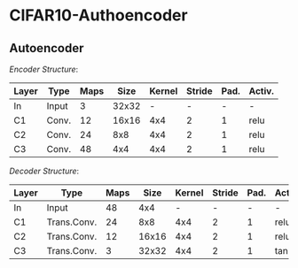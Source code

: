# CIFAR10-Authoencoder

## Autoencoder

*Encoder Structure*:

|Layer | Type | Maps | Size | Kernel | Stride | Pad. | Activ. |
| ---  | ---  | ---  | ---  | ---    | ---    | ---  | ---    |
|In | Input | 3 | 32x32 | -  | - |- |  - |
|C1 | Conv. | 12 | 16x16 | 4x4  | 2 | 1 |  relu |
|C2 | Conv. | 24 | 8x8 | 4x4  | 2 | 1 | relu |
|C3 | Conv. | 48 | 4x4 | 4x4  | 2 | 1 | relu | 

*Decoder Structure*: 

|Layer | Type | Maps | Size | Kernel | Stride | Pad. | Activ. |
| ---  | ---  | ---  | ---  | ---    | ---    | ---  | ---    |
|In | Input       | 48 | 4x4 | -  | - |- |  - |
|C1 | Trans.Conv. | 24 | 8x8 | 4x4  | 2 | 1 |  relu|
|C2 | Trans.Conv. | 12 | 16x16 | 4x4  | 2 | 1 |  relu|
|C3 | Trans.Conv. | 3 | 32x32 | 4x4 | 2 | 1 | tanh | 
    
    
    
